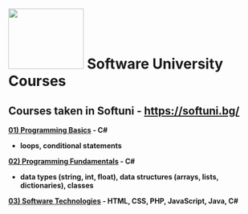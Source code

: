# <img src="http://softuniada.softuni.bg/wp-content/uploads/2015/01/SoftUni-Logo-Flat_square-blue-300x235.png" height="120" width="150"> Software University Courses
<strong>

## Courses taken in Softuni - https://softuni.bg/

<a href="https://github.com/i-den/SoftwareUniversity/tree/master/01)%20Programming%20Basics">01) Programming Basics</a> - C#
- loops, conditional statements 

<a href="https://github.com/i-den/SoftwareUniversity/tree/master/02)%20Programming%20Fundamentals">02) Programming Fundamentals</a> - C#
- data types (string, int, float), data structures (arrays, lists, dictionaries), classes

<a href="https://github.com/i-den/SoftwareUniversity/tree/master/03)%20Software%20Technologies">03) Software Technologies</a> - HTML, CSS, PHP, JavaScript, Java, C#

